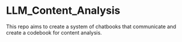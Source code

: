 # LLM_Content_Analysis
This repo aims to create a system of chatbooks that communicate and create a codebook for content analysis.
